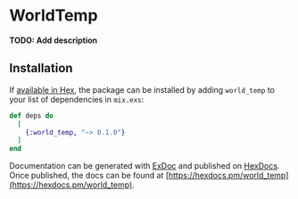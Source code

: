 # WorldTemp

**TODO: Add description**

## Installation

If [available in Hex](https://hex.pm/docs/publish), the package can be installed
by adding `world_temp` to your list of dependencies in `mix.exs`:

```elixir
def deps do
  [
    {:world_temp, "~> 0.1.0"}
  ]
end
```

Documentation can be generated with [ExDoc](https://github.com/elixir-lang/ex_doc)
and published on [HexDocs](https://hexdocs.pm). Once published, the docs can
be found at [https://hexdocs.pm/world_temp](https://hexdocs.pm/world_temp).

